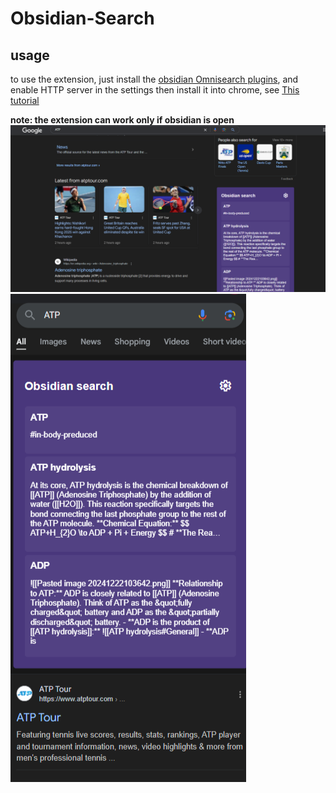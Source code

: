 # Obsidian-Search
## usage
to use the extension, just install the [obsidian Omnisearch plugins](https://obsidian.md/plugins?search=Omnisearch), and enable HTTP server in the settings
then install it into chrome, see [This tutorial](https://dev.to/ben/how-to-install-chrome-extensions-manually-from-github-1612)

**note: the extension can work only if obsidian is open** 
![](image.png)
![](image-1.png)
